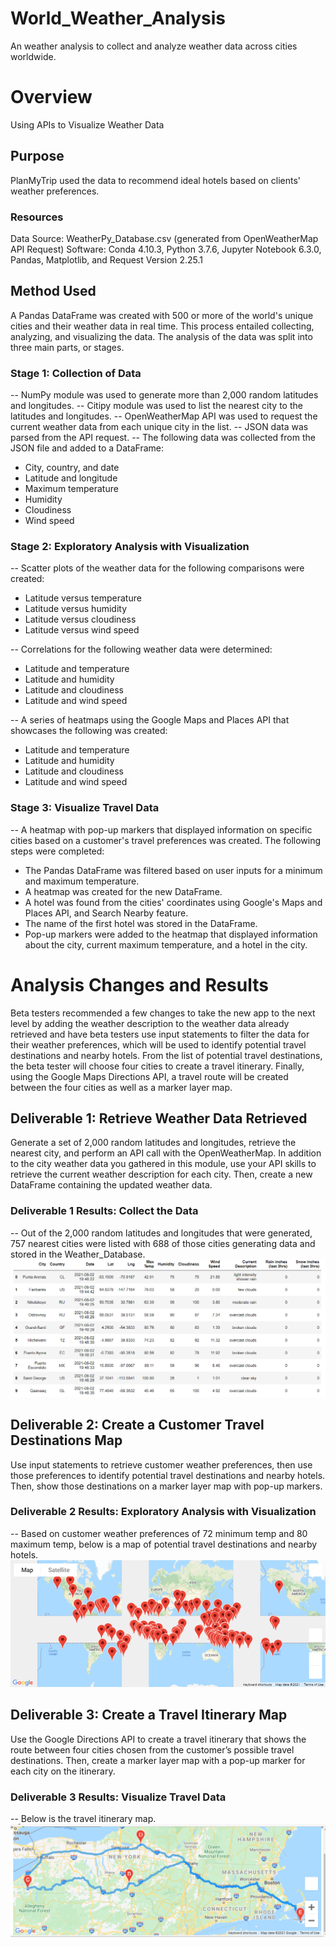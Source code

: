# World_Weather_Analysis
An weather analysis to collect and analyze weather data across cities worldwide.

# Overview
Using APIs to Visualize Weather Data

## Purpose
PlanMyTrip used the data to recommend ideal hotels based on clients' weather preferences.

### Resources
Data Source: WeatherPy_Database.csv (generated from OpenWeatherMap API Request)
Software: Conda 4.10.3, Python 3.7.6, Jupyter Notebook 6.3.0, Pandas, Matplotlib, and Request Version 2.25.1

## Method Used
A Pandas DataFrame was created with 500 or more of the world's unique cities and their weather data in real time. This process entailed collecting, analyzing, and visualizing the data.
The analysis of the data was split into three main parts, or stages.

### Stage 1: Collection of Data
-- NumPy module was used to generate more than 2,000 random latitudes and longitudes.
-- Citipy module was used to list the nearest city to the latitudes and longitudes.
-- OpenWeatherMap API was used to request the current weather data from each unique city in the list.
-- JSON data was parsed from the API request.
-- The following data was collected from the JSON file and added to a DataFrame:
* City, country, and date
* Latitude and longitude
* Maximum temperature
* Humidity
* Cloudiness
* Wind speed

### Stage 2: Exploratory Analysis with Visualization
-- Scatter plots of the weather data for the following comparisons were created:
* Latitude versus temperature
* Latitude versus humidity
* Latitude versus cloudiness
* Latitude versus wind speed

-- Correlations for the following weather data were determined:
* Latitude and temperature
* Latitude and humidity
* Latitude and cloudiness
* Latitude and wind speed

-- A series of heatmaps using the Google Maps and Places API that showcases the following was created:
* Latitude and temperature
* Latitude and humidity
* Latitude and cloudiness
* Latitude and wind speed

### Stage 3: Visualize Travel Data
-- A heatmap with pop-up markers that displayed information on specific cities based on a customer's travel preferences was created. The following steps were completed:

* The Pandas DataFrame was filtered based on user inputs for a minimum and maximum temperature.
* A heatmap was created for the new DataFrame.
* A hotel was found from the cities' coordinates using Google's Maps and Places API, and Search Nearby feature.
* The name of the first hotel was stored in the DataFrame.
* Pop-up markers were added to the heatmap that displayed information about the city, current maximum temperature, and a hotel in the city.

# Analysis Changes and Results
Beta testers recommended a few changes to take the new app to the next level by adding the weather description to the weather data already retrieved and have beta testers use input statements to filter the data for their weather preferences, which will be used to identify potential travel destinations and nearby hotels. From the list of potential travel destinations, the beta tester will choose four cities to create a travel itinerary. Finally, using the Google Maps Directions API, a travel route will be created between the four cities as well as a marker layer map.

## Deliverable 1: Retrieve Weather Data Retrieved
Generate a set of 2,000 random latitudes and longitudes, retrieve the nearest city, and perform an API call with the OpenWeatherMap. In addition to the city weather data you gathered in this module, use your API skills to retrieve the current weather description for each city. Then, create a new DataFrame containing the updated weather data.

### Deliverable 1 Results: Collect the Data
-- Out of the 2,000 random latitudes and longitudes that were generated, 757 nearest cities were listed with 688 of those cities generating data and stored in the Weather_Database. 
![city_data_dataframe.png](https://github.com/KimberlyCrawford/World_Weather_Analysis/blob/main/RESOURCES/city_data_dataframe.png)

## Deliverable 2: Create a Customer Travel Destinations Map
Use input statements to retrieve customer weather preferences, then use those preferences to identify potential travel destinations and nearby hotels. Then, show those destinations on a marker layer map with pop-up markers.

### Deliverable 2 Results: Exploratory Analysis with Visualization
-- Based on customer weather preferences of 72 minimum temp and 80 maximum temp, below is a map of potential travel destinations and nearby hotels. 
![WeatherPy_vacation_map.png](https://github.com/KimberlyCrawford/World_Weather_Analysis/blob/main/Vacation_Search/WeatherPy_vacation_map.png)

## Deliverable 3: Create a Travel Itinerary Map
Use the Google Directions API to create a travel itinerary that shows the route between four cities chosen from the customer’s possible travel destinations. Then, create a marker layer map with a pop-up marker for each city on the itinerary.

### Deliverable 3 Results: Visualize Travel Data
-- Below is the travel itinerary map.
![WeatherPy_travel_map.png](https://github.com/KimberlyCrawford/World_Weather_Analysis/blob/main/Vacation_Itinerary/WeatherPy_travel_map.png)
